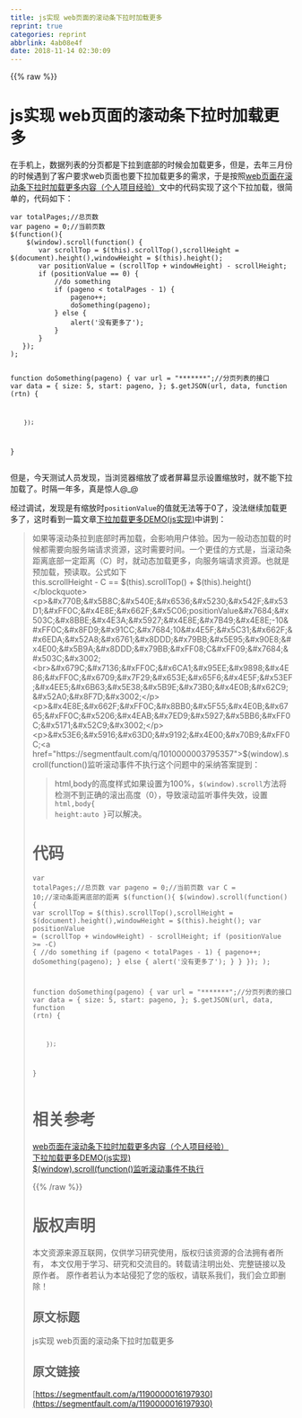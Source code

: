 ```yaml
---
title: js实现 web页面的滚动条下拉时加载更多
reprint: true
categories: reprint
abbrlink: 4ab08e4f
date: 2018-11-14 02:30:09
---
```


{{% raw %}}
<h1>js&#x5B9E;&#x73B0; web&#x9875;&#x9762;&#x7684;&#x6EDA;&#x52A8;&#x6761;&#x4E0B;&#x62C9;&#x65F6;&#x52A0;&#x8F7D;&#x66F4;&#x591A;</h1><p>&#x5728;&#x624B;&#x673A;&#x4E0A;&#xFF0C;&#x6570;&#x636E;&#x5217;&#x8868;&#x7684;&#x5206;&#x9875;&#x90FD;&#x662F;&#x4E0B;&#x62C9;&#x5230;&#x5E95;&#x90E8;&#x7684;&#x65F6;&#x5019;&#x4F1A;&#x52A0;&#x8F7D;&#x66F4;&#x591A;&#xFF0C;&#x4F46;&#x662F;&#xFF0C;&#x53BB;&#x5E74;&#x4E09;&#x6708;&#x4EFD;&#x7684;&#x65F6;&#x5019;&#x9047;&#x5230;&#x4E86;&#x5BA2;&#x6237;&#x8981;&#x6C42;web&#x9875;&#x9762;&#x4E5F;&#x8981;&#x4E0B;&#x62C9;&#x52A0;&#x8F7D;&#x66F4;&#x591A;&#x7684;&#x9700;&#x6C42;&#xFF0C;&#x4E8E;&#x662F;&#x6309;&#x7167;<a href="http://www.aichengxu.com/other/10990264.htm" rel="nofollow noreferrer">web&#x9875;&#x9762;&#x5728;&#x6EDA;&#x52A8;&#x6761;&#x4E0B;&#x62C9;&#x65F6;&#x52A0;&#x8F7D;&#x66F4;&#x591A;&#x5185;&#x5BB9;&#xFF08;&#x4E2A;&#x4EBA;&#x9879;&#x76EE;&#x7ECF;&#x9A8C;&#xFF09;</a>&#x6587;&#x4E2D;&#x7684;&#x4EE3;&#x7801;&#x5B9E;&#x73B0;&#x4E86;&#x8FD9;&#x4E2A;&#x4E0B;&#x62C9;&#x52A0;&#x8F7D;&#xFF0C;&#x5F88;&#x7B80;&#x5355;&#x7684;&#xFF0C;&#x4EE3;&#x7801;&#x5982;&#x4E0B;&#xFF1A;</p><pre><code>var totalPages;//&#x603B;&#x9875;&#x6570;
var pageno = 0;//&#x5F53;&#x524D;&#x9875;&#x6570;
$(function(){
    $(window).scroll(function() {
       var scrollTop = $(this).scrollTop(),scrollHeight = $(document).height(),windowHeight = $(this).height();
       var positionValue = (scrollTop + windowHeight) - scrollHeight;
       if (positionValue == 0) {
           //do something
           if (pageno &lt; totalPages - 1) {
               pageno++;
               doSomething(pageno);
           } else {
               alert(&apos;&#x6CA1;&#x6709;&#x66F4;&#x591A;&#x4E86;&apos;);
           }
       }
   });
);
 
function doSomething(pageno) {
        var url = &quot;*******&quot;;//&#x5206;&#x9875;&#x5217;&#x8868;&#x7684;&#x63A5;&#x53E3;
        var data = {
                size: 5,
                start: pageno,
        };
        $.getJSON(url, data, function (rtn) {
                
        });
}</code></pre><p>&#x4F46;&#x662F;&#xFF0C;&#x4ECA;&#x5929;&#x6D4B;&#x8BD5;&#x4EBA;&#x5458;&#x53D1;&#x73B0;&#xFF0C;&#x5F53;&#x6D4F;&#x89C8;&#x5668;&#x7F29;&#x653E;&#x4E86;&#x6216;&#x8005;&#x5C4F;&#x5E55;&#x663E;&#x793A;&#x8BBE;&#x7F6E;&#x7F29;&#x653E;&#x65F6;&#xFF0C;&#x5C31;&#x4E0D;&#x80FD;&#x4E0B;&#x62C9;&#x52A0;&#x8F7D;&#x4E86;&#x3002;&#x65F6;&#x9694;&#x4E00;&#x5E74;&#x591A;&#xFF0C;&#x771F;&#x662F;&#x60CA;&#x4EBA;@_@</p><p>&#x7ECF;&#x8FC7;&#x8C03;&#x8BD5;&#xFF0C;&#x53D1;&#x73B0;&#x662F;&#x6709;&#x7F29;&#x653E;&#x65F6;<code>positionValue</code>&#x7684;&#x503C;&#x5C31;&#x65E0;&#x6CD5;&#x7B49;&#x4E8E;0&#x4E86;&#xFF0C;&#x6CA1;&#x6CD5;&#x7EE7;&#x7EED;&#x52A0;&#x8F7D;&#x66F4;&#x591A;&#x4E86;&#xFF0C;&#x8FD9;&#x65F6;&#x770B;&#x5230;&#x4E00;&#x7BC7;&#x6587;&#x7AE0;<a href="https://blog.csdn.net/bruce128/article/details/49924257" rel="nofollow noreferrer">&#x4E0B;&#x62C9;&#x52A0;&#x8F7D;&#x66F4;&#x591A;DEMO(js&#x5B9E;&#x73B0;)</a>&#x4E2D;&#x8BB2;&#x5230;&#xFF1A;</p><blockquote>&#x5982;&#x679C;&#x7B49;&#x6EDA;&#x52A8;&#x6761;&#x62C9;&#x5230;&#x5E95;&#x90E8;&#x65F6;&#x518D;&#x52A0;&#x8F7D;&#xFF0C;&#x4F1A;&#x5F71;&#x54CD;&#x7528;&#x6237;&#x4F53;&#x9A8C;&#x3002;&#x56E0;&#x4E3A;&#x4E00;&#x822C;&#x52A8;&#x6001;&#x52A0;&#x8F7D;&#x7684;&#x65F6;&#x5019;&#x90FD;&#x9700;&#x8981;&#x5411;&#x670D;&#x52A1;&#x7AEF;&#x8BF7;&#x6C42;&#x8D44;&#x6E90;&#xFF0C;&#x8FD9;&#x65F6;&#x9700;&#x8981;&#x65F6;&#x95F4;&#x3002;&#x4E00;&#x4E2A;&#x66F4;&#x4F73;&#x7684;&#x65B9;&#x5F0F;&#x662F;&#xFF0C;&#x5F53;&#x6EDA;&#x52A8;&#x6761;&#x8DDD;&#x79BB;&#x5E95;&#x90E8;&#x4E00;&#x5B9A;&#x8DDD;&#x79BB;&#xFF08;C&#xFF09;&#x65F6;&#xFF0C;&#x5C31;&#x52A8;&#x6001;&#x52A0;&#x8F7D;&#x66F4;&#x591A;&#xFF0C;&#x5411;&#x670D;&#x52A1;&#x7AEF;&#x8BF7;&#x6C42;&#x8D44;&#x6E90;&#x3002;&#x4E5F;&#x5C31;&#x662F;&#x9884;&#x52A0;&#x8F7D;&#xFF0C;&#x9884;&#x8BFB;&#x53D6;&#x3002;&#x516C;&#x5F0F;&#x5982;&#x4E0B;<br>this.scrollHeight - C == $(this).scrollTop() + $(this).height()</blockquote><p>&#x770B;&#x5B8C;&#x540E;&#x6536;&#x5230;&#x542F;&#x53D1;&#xFF0C;&#x4E8E;&#x662F;&#x5C06;positionValue&#x7684;&#x503C;&#x8BBE;&#x4E3A;&#x5927;&#x4E8E;&#x7B49;&#x4E8E;-10&#xFF0C;&#x8FD9;&#x91CC;&#x7684;10&#x4E5F;&#x5C31;&#x662F;&#x6EDA;&#x52A8;&#x6761;&#x8DDD;&#x79BB;&#x5E95;&#x90E8;&#x4E00;&#x5B9A;&#x8DDD;&#x79BB;&#xFF08;C&#xFF09;&#x7684;&#x503C;&#x3002;<br>&#x679C;&#x7136;&#xFF0C;&#x6CA1;&#x95EE;&#x9898;&#x4E86;&#xFF0C;&#x6709;&#x7F29;&#x653E;&#x65F6;&#x4E5F;&#x53EF;&#x4EE5;&#x6B63;&#x5E38;&#x5B9E;&#x73B0;&#x4E0B;&#x62C9;&#x52A0;&#x8F7D;&#x3002;</p><p>&#x4E8E;&#x662F;&#xFF0C;&#x8BB0;&#x5F55;&#x4E0B;&#x6765;&#xFF0C;&#x5206;&#x4EAB;&#x7ED9;&#x5927;&#x5BB6;&#xFF0C;&#x5171;&#x52C9;&#x3002;</p><p>&#x53E6;&#x5916;&#x63D0;&#x9192;&#x4E00;&#x70B9;&#xFF0C;<a href="https://segmentfault.com/q/1010000003795357">$(window).scroll(function()&#x76D1;&#x542C;&#x6EDA;&#x52A8;&#x4E8B;&#x4EF6;&#x4E0D;&#x6267;&#x884C;</a>&#x8FD9;&#x4E2A;&#x95EE;&#x9898;&#x4E2D;&#x7684;&#x91C7;&#x7EB3;&#x7B54;&#x6848;&#x63D0;&#x5230;&#xFF1A;</p><blockquote>html,body&#x7684;&#x9AD8;&#x5EA6;&#x6837;&#x5F0F;&#x5982;&#x679C;&#x8BBE;&#x7F6E;&#x4E3A;100%&#xFF0C;<code>$(window).scroll</code>&#x65B9;&#x6CD5;&#x5C06;&#x68C0;&#x6D4B;&#x4E0D;&#x5230;&#x6B63;&#x786E;&#x7684;&#x6EDA;&#x51FA;&#x9AD8;&#x5EA6;&#xFF08;0&#xFF09;&#xFF0C;&#x5BFC;&#x81F4;&#x6EDA;&#x52A8;&#x76D1;&#x542C;&#x4E8B;&#x4EF6;&#x5931;&#x6548;&#xFF0C;&#x8BBE;&#x7F6E;<code>html,body{ height:auto }</code>&#x53EF;&#x4EE5;&#x89E3;&#x51B3;&#x3002;</blockquote><h1>&#x4EE3;&#x7801;</h1><pre><code>var totalPages;//&#x603B;&#x9875;&#x6570;
var pageno = 0;//&#x5F53;&#x524D;&#x9875;&#x6570;
var C = 10;//&#x6EDA;&#x52A8;&#x6761;&#x8DDD;&#x79BB;&#x5E95;&#x90E8;&#x7684;&#x8DDD;&#x79BB;
$(function(){
    $(window).scroll(function() {
       var scrollTop = $(this).scrollTop(),scrollHeight = $(document).height(),windowHeight = $(this).height();
       var positionValue = (scrollTop + windowHeight) - scrollHeight;
       if (positionValue &gt;= -C) {
           //do something
           if (pageno &lt; totalPages - 1) {
               pageno++;
               doSomething(pageno);
           } else {
               alert(&apos;&#x6CA1;&#x6709;&#x66F4;&#x591A;&#x4E86;&apos;);
           }
       }
   });
);
 
function doSomething(pageno) {
        var url = &quot;*******&quot;;//&#x5206;&#x9875;&#x5217;&#x8868;&#x7684;&#x63A5;&#x53E3;
        var data = {
                size: 5,
                start: pageno,
        };
        $.getJSON(url, data, function (rtn) {
                
        });
}</code></pre><h1>&#x76F8;&#x5173;&#x53C2;&#x8003;</h1><p><a href="http://www.aichengxu.com/other/10990264.htm" rel="nofollow noreferrer">web&#x9875;&#x9762;&#x5728;&#x6EDA;&#x52A8;&#x6761;&#x4E0B;&#x62C9;&#x65F6;&#x52A0;&#x8F7D;&#x66F4;&#x591A;&#x5185;&#x5BB9;&#xFF08;&#x4E2A;&#x4EBA;&#x9879;&#x76EE;&#x7ECF;&#x9A8C;&#xFF09;</a><br><a href="https://blog.csdn.net/bruce128/article/details/49924257" rel="nofollow noreferrer">&#x4E0B;&#x62C9;&#x52A0;&#x8F7D;&#x66F4;&#x591A;DEMO(js&#x5B9E;&#x73B0;)</a><br><a href="https://segmentfault.com/q/1010000003795357">$(window).scroll(function()&#x76D1;&#x542C;&#x6EDA;&#x52A8;&#x4E8B;&#x4EF6;&#x4E0D;&#x6267;&#x884C;</a></p>
{{% /raw %}}

# 版权声明
本文资源来源互联网，仅供学习研究使用，版权归该资源的合法拥有者所有，
本文仅用于学习、研究和交流目的。转载请注明出处、完整链接以及原作者。
原作者若认为本站侵犯了您的版权，请联系我们，我们会立即删除！

## 原文标题
js实现 web页面的滚动条下拉时加载更多

## 原文链接
[https://segmentfault.com/a/1190000016197930](https://segmentfault.com/a/1190000016197930)


